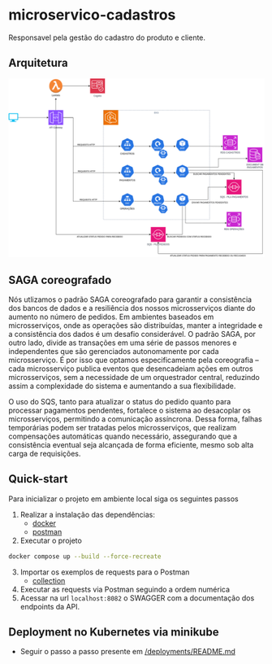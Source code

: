 # microservico-cadastros

Responsavel pela gestão do cadastro do produto e cliente.

## Arquitetura

![Diagrama](docs/resources/arquitetura.png)

## SAGA coreografado

Nós utlizamos o padrão SAGA coreografado para garantir a consistência dos bancos de dados e a resiliência dos nossos microsserviços diante do aumento no número de pedidos. Em ambientes baseados em microsserviços, onde as operações são distribuídas, manter a integridade e a consistência dos dados é um desafio considerável. O padrão SAGA, por outro lado, divide as transações em uma série de passos menores e independentes que são gerenciados autonomamente por cada microsserviço. É por isso que optamos especificamente pela coreografia – cada microsserviço publica eventos que desencadeiam ações em outros microsserviços, sem a necessidade de um orquestrador central, reduzindo assim a complexidade do sistema e aumentando a sua flexibilidade.

O uso do SQS, tanto para atualizar o status do pedido quanto para processar pagamentos pendentes, fortalece o sistema ao desacoplar os microsserviços, permitindo a comunicação assíncrona. Dessa forma, falhas temporárias podem ser tratadas pelos microsserviços, que realizam compensações automáticas quando necessário, assegurando que a consistência eventual seja alcançada de forma eficiente, mesmo sob alta carga de requisições.

## Quick-start
Para inicializar o projeto em ambiente local siga os seguintes passos

1. Realizar a instalação das dependências:
    - [docker](https://docs.docker.com/engine/install/)
    - [postman](https://www.postman.com/downloads/)
2. Executar o projeto
```sh
docker compose up --build --force-recreate
```
3. Importar os exemplos de requests para o Postman
    - [collection](tooling/postman/lanchonete.postman_collection.json)
4. Executar as requests via Postman seguindo a ordem numérica
5. Acessar na url `localhost:8082` o SWAGGER com a documentação dos endpoints da API.

## Deployment no Kubernetes via minikube

- Seguir o passo a passo presente em [/deployments/README.md](https://github.com/teamG11/microservico-cadastros/tree/main/deployments) 